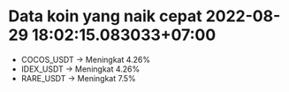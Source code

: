 # Data koin yang naik cepat 2022-08-29 18:02:15.083033+07:00

* COCOS_USDT -> Meningkat 4.26%
* IDEX_USDT -> Meningkat 4.26%
* RARE_USDT -> Meningkat 7.5%
